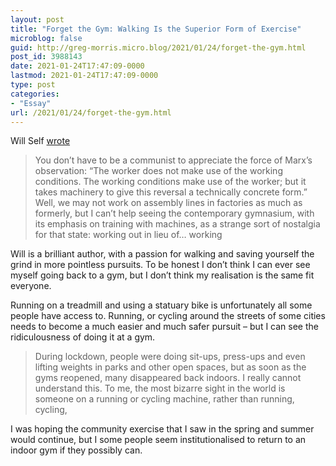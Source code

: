 ```yaml
---
layout: post
title: "Forget the Gym: Walking Is the Superior Form of Exercise"
microblog: false
guid: http://greg-morris.micro.blog/2021/01/24/forget-the-gym.html
post_id: 3988143
date: 2021-01-24T17:47:09-0000
lastmod: 2021-01-24T17:47:09-0000
type: post
categories:
- "Essay"
url: /2021/01/24/forget-the-gym.html
---
```

<!--kg-card-begin: html--><p>Will Self <a href="https://www.menshealth.com/uk/fitness/a35256213/walking-benefits-exercise-health-lockdown/">wrote</a></p>
<blockquote><p>
  You don’t have to be a communist to appreciate the force of Marx’s observation: “The worker does not make use of the working conditions. The working conditions make use of the worker; but it takes machinery to give this reversal a technically concrete form.” Well, we may not work on assembly lines in factories as much as formerly, but I can’t help seeing the contemporary gymnasium, with its emphasis on training with machines, as a strange sort of nostalgia for that state: working out in lieu of… working
</p></blockquote>
<p>Will is a brilliant author, with a passion for walking and saving yourself the grind in more pointless pursuits. To be honest I don’t think I can ever see myself going back to a gym, but I don’t think my realisation is the same fit everyone.</p>
<p>Running on a treadmill and using a statuary bike is unfortunately all some people have access to. Running, or cycling around the streets of some cities needs to become a much easier and much safer pursuit – but I can see the ridiculousness of doing it at a gym.</p>
<blockquote><p>
  During lockdown, people were doing sit-ups, press-ups and even lifting weights in parks and other open spaces, but as soon as the gyms reopened, many disappeared back indoors. I really cannot understand this. To me, the most bizarre sight in the world is someone on a running or cycling machine, rather than running, cycling,
</p></blockquote>
<p>I was hoping the community exercise that I saw in the spring and summer would continue, but I some people seem institutionalised to return to an indoor gym if they possibly can.</p>
<!--kg-card-end: html-->
